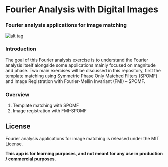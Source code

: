 # Fourier Analysis with Digital Images
### Fourier analysis applications for image matching
![alt tag](https://raw.githubusercontent.com/GKalliatakis/Fourier_Analysis_Digital_Images/master/Fourier_Analysis_with_Digital_Images.png)

### Introduction
The goal of this Fourier analysis exercise is to understand the Fourier analysis itself alongside some applications mainly focused on magnitude and phase. Two main exercises will be discussed in this repository, first the template matching using Symmetric Phase Only Matched Filters (SPOMF) and Image Registration with Fourier-Mellin Invariant (FMI) – SPOMF.

### Overview

1. Template matching with SPOMF
2. Image registration with FMI-SPOMF


License
----


Fourier analysis applications for image matching is released under the MIT License.




**This app is for learning purposes, and not meant for any use in production / commercial purposes.**

[//]: # (These are reference links used in the body of this note and get stripped out when the markdown processor does its job. There is no need to format nicely because it shouldn't be seen. Thanks SO - http://stackoverflow.com/questions/4823468/store-comments-in-markdown-syntax)


   [dill]: <https://github.com/joemccann/dillinger>
   [git-repo-url]: <https://github.com/joemccann/dillinger.git>
   [john gruber]: <http://daringfireball.net>
   [@thomasfuchs]: <http://twitter.com/thomasfuchs>
   [df1]: <http://daringfireball.net/projects/markdown/>
   [markdown-it]: <https://github.com/markdown-it/markdown-it>
   [Ace Editor]: <http://ace.ajax.org>
   [node.js]: <http://nodejs.org>
   [Twitter Bootstrap]: <http://twitter.github.com/bootstrap/>
   [keymaster.js]: <https://github.com/madrobby/keymaster>
   [jQuery]: <http://jquery.com>
   [@tjholowaychuk]: <http://twitter.com/tjholowaychuk>
   [express]: <http://expressjs.com>
   [AngularJS]: <http://angularjs.org>
   [Gulp]: <http://gulpjs.com>

   [PlDb]: <https://github.com/joemccann/dillinger/tree/master/plugins/dropbox/README.md>
   [PlGh]:  <https://github.com/joemccann/dillinger/tree/master/plugins/github/README.md>
   [PlGd]: <https://github.com/joemccann/dillinger/tree/master/plugins/googledrive/README.md>
   [PlOd]: <https://github.com/joemccann/dillinger/tree/master/plugins/onedrive/README.md>
